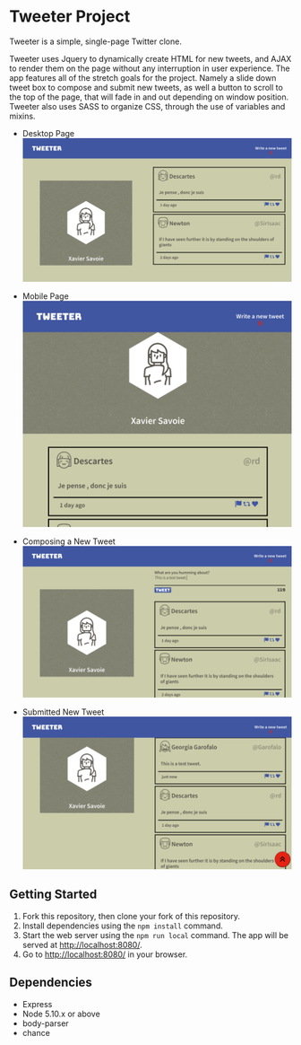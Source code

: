 # Tweeter Project

Tweeter is a simple, single-page Twitter clone.

Tweeter uses Jquery to dynamically create HTML for new tweets, and AJAX to render them on the page without any interruption in user experience. 
The app features all of the stretch goals for the project. Namely a slide down tweet box to compose and submit new tweets, as well a button to scroll to the top of the page, that will fade in and out depending on window position. 
Tweeter also uses SASS to organize CSS, through the use of variables and mixins.



- Desktop Page
![Screenshot of desktop page](https://github.com/xsavoie/tweeter/blob/master/docs/tweeter-desktop.png?raw=true)

- Mobile Page
![Screenshot of mobile page](https://github.com/xsavoie/tweeter/blob/master/docs/tweeter-mobile.png?raw=true)

- Composing a New Tweet
![Screenshot of composing a new tweet](https://github.com/xsavoie/tweeter/blob/master/docs/new-tweet.png?raw=true)

- Submitted New Tweet
![screenshot of submitted new tweet, ft. scrollTop btn](https://github.com/xsavoie/tweeter/blob/master/docs/submitted-new-tweet.png?raw=true)


## Getting Started

1. Fork this repository, then clone your fork of this repository.
2. Install dependencies using the `npm install` command.
3. Start the web server using the `npm run local` command. The app will be served at <http://localhost:8080/>.
4. Go to <http://localhost:8080/> in your browser.

## Dependencies

- Express
- Node 5.10.x or above
- body-parser
- chance
